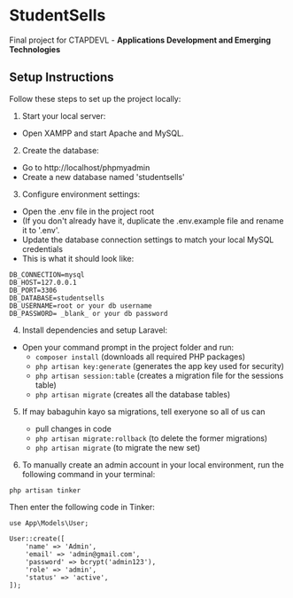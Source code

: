 # StudentSells
Final project for CTAPDEVL - **Applications Development and Emerging Technologies**

## Setup Instructions
Follow these steps to set up the project locally:
1. Start your local server:
- Open XAMPP and start Apache and MySQL.

2. Create the database:
- Go to http://localhost/phpmyadmin
- Create a new database named 'studentsells'

3. Configure environment settings:
- Open the .env file in the project root
- (If you don't already have it, duplicate the .env.example file and rename it to '.env'.
- Update the database connection settings to match your local MySQL credentials
- This is what it should look like:
```
DB_CONNECTION=mysql
DB_HOST=127.0.0.1
DB_PORT=3306
DB_DATABASE=studentsells
DB_USERNAME=root or your db username
DB_PASSWORD= _blank_ or your db password
``` 

4. Install dependencies and setup Laravel:
- Open your command prompt in the project folder and run:
    - `composer install` (downloads all required PHP packages)
    - `php artisan key:generate` (generates the app key used for security)
    - `php artisan session:table` (creates a migration file for the sessions table)
    - `php artisan migrate` (creates all the database tables)

5. If may babaguhin kayo sa migrations, tell exeryone so all of us can
    - pull changes in code
    - `php artisan migrate:rollback` (to delete the former migrations)
    - `php artisan migrate` (to migrate the new set)

6. To manually create an admin account in your local environment, run the following command in your terminal:

```
php artisan tinker
```
Then enter the following code in Tinker:
```
use App\Models\User;

User::create([
    'name' => 'Admin',
    'email' => 'admin@gmail.com',
    'password' => bcrypt('admin123'),
    'role' => 'admin',
    'status' => 'active',
]);
``` 
